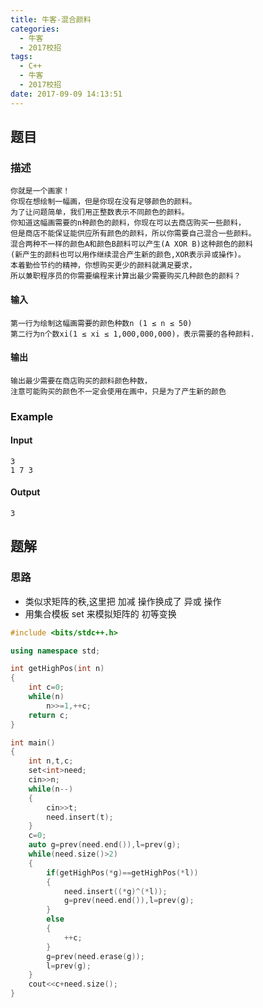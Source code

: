 ```yaml
---
title: 牛客-混合颜料
categories:
  - 牛客
  - 2017校招
tags:
  - C++
  - 牛客
  - 2017校招
date: 2017-09-09 14:13:51
---
```

## 题目
### 描述
	你就是一个画家！
	你现在想绘制一幅画，但是你现在没有足够颜色的颜料。
	为了让问题简单，我们用正整数表示不同颜色的颜料。
	你知道这幅画需要的n种颜色的颜料，你现在可以去商店购买一些颜料，
	但是商店不能保证能供应所有颜色的颜料，所以你需要自己混合一些颜料。
	混合两种不一样的颜色A和颜色B颜料可以产生(A XOR B)这种颜色的颜料
	(新产生的颜料也可以用作继续混合产生新的颜色,XOR表示异或操作)。
	本着勤俭节约的精神，你想购买更少的颜料就满足要求，
	所以兼职程序员的你需要编程来计算出最少需要购买几种颜色的颜料？

#### 输入
	第一行为绘制这幅画需要的颜色种数n (1 ≤ n ≤ 50)
	第二行为n个数xi(1 ≤ xi ≤ 1,000,000,000)，表示需要的各种颜料.

#### 输出
	输出最少需要在商店购买的颜料颜色种数，
	注意可能购买的颜色不一定会使用在画中，只是为了产生新的颜色

### Example
#### Input
	3
	1 7 3
#### Output
	3

## 题解
### 思路
* 类似求矩阵的秩,这里把 加减 操作换成了 异或 操作
* 用集合模板 set 来模拟矩阵的 初等变换

```cpp
#include <bits/stdc++.h>

using namespace std;

int getHighPos(int n)
{
    int c=0;
    while(n)
        n>>=1,++c;
    return c;
}

int main()
{
    int n,t,c;
    set<int>need;
    cin>>n;
    while(n--)
    {
        cin>>t;
        need.insert(t);
    }
    c=0;
    auto g=prev(need.end()),l=prev(g);
    while(need.size()>2)
    {
        if(getHighPos(*g)==getHighPos(*l))
        {
            need.insert((*g)^(*l));
            g=prev(need.end()),l=prev(g);
        }
        else
        {
            ++c;
        }
        g=prev(need.erase(g));
        l=prev(g);
    }
    cout<<c+need.size();
}

```